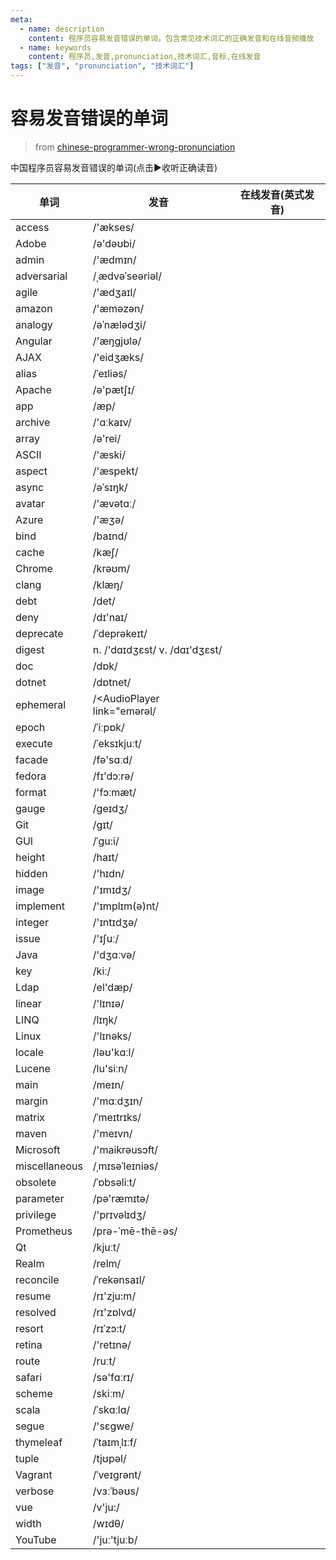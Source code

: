 ```yaml
---
meta:
  - name: description
    content: 程序员容易发音错误的单词，包含常见技术词汇的正确发音和在线音频播放
  - name: keywords
    content: 程序员,发音,pronunciation,技术词汇,音标,在线发音
tags: ["发音", "pronunciation", "技术词汇"]
---
```


# 容易发音错误的单词

> from [chinese-programmer-wrong-pronunciation](https://github.com/shimohq/chinese-programmer-wrong-pronunciation)


中国程序员容易发音错误的单词(点击▶️收听正确读音)


| 单词            | 发音                            | 在线发音(英式发音)                                                                              |
|---------------|-------------------------------|-----------------------------------------------------------------------------------------|
| access        | /'&aelig;kses/                | <AudioPlayer link="https://dict.youdao.com/dictvoice?audio=access&amp;type=1" />        |
| Adobe         | /ə'dəʊbi/                     | <AudioPlayer link="https://dict.youdao.com/dictvoice?audio=Adobe&amp;type=1" />         |
| admin         | /'&aelig;dmɪn/                | <AudioPlayer link="https://dict.youdao.com/dictvoice?audio=admin&amp;type=1" />         |
| adversarial   | /ˌ&aelig;dvəˈseəriəl/         | <AudioPlayer link="https://dict.youdao.com/dictvoice?audio=adversarial&amp;type=1" />   |
| agile         | /'&aelig;dʒaɪl/               | <AudioPlayer link="https://dict.youdao.com/dictvoice?audio=agile&amp;type=1" />         |
| amazon        | /'&aelig;məzən/               | <AudioPlayer link="https://dict.youdao.com/dictvoice?audio=amazon&amp;type=1" />        |
| analogy       | /əˈn&aelig;lədʒi/             | <AudioPlayer link="https://dict.youdao.com/dictvoice?audio=analogy&amp;type=1" />       |
| Angular       | /'&aelig;ŋgjʊlə/              | <AudioPlayer link="https://dict.youdao.com/dictvoice?audio=Angular&amp;type=1" />       |
| AJAX          | /'eidʒ&aelig;ks/              | <AudioPlayer link="https://dict.youdao.com/dictvoice?audio=AJAX&amp;type=1" />          |
| alias         | /ˈeɪliəs/                     | <AudioPlayer link="https://dict.youdao.com/dictvoice?audio=alias&amp;type=1" />         |
| Apache        | /ə'p&aelig;tʃɪ/               | <AudioPlayer link="https://dict.youdao.com/dictvoice?audio=Apache&amp;type=1" />        |
| app           | /&aelig;p/                    | <AudioPlayer link="https://dict.youdao.com/dictvoice?audio=app&amp;type=1" />           |
| archive       | /'ɑːkaɪv/                     | <AudioPlayer link="https://dict.youdao.com/dictvoice?audio=archive&amp;type=1" />       |
| array         | /ə'rei/                       | <AudioPlayer link="https://dict.youdao.com/dictvoice?audio=array&amp;type=1" />         |
| ASCII         | /'&aelig;ski/                 | <AudioPlayer link="https://dict.youdao.com/dictvoice?audio=ascii&amp;type=1" />         |
| aspect        | /'&aelig;spekt/               | <AudioPlayer link="https://dict.youdao.com/dictvoice?audio=aspect&amp;type=1" />        |
| async         | /əˈsɪŋk/                      | <AudioPlayer link="https://dict.youdao.com/dictvoice?audio=async&amp;type=1" />         |
| avatar        | /'&aelig;vətɑː/               | <AudioPlayer link="https://dict.youdao.com/dictvoice?audio=avatar&amp;type=1" />        |
| Azure         | /'&aelig;ʒə/                  | <AudioPlayer link="https://dict.youdao.com/dictvoice?audio=azure&amp;type=1" />         |
| bind          | /baɪnd/                       | <AudioPlayer link="https://dict.youdao.com/dictvoice?audio=bind&amp;type=1" />          |
| cache         | /k&aelig;ʃ/                   | <AudioPlayer link="https://dict.youdao.com/dictvoice?audio=cache&amp;type=1" />         |
| Chrome        | /krəʊm/                       | <AudioPlayer link="https://dict.youdao.com/dictvoice?audio=chrome&amp;type=1" />        |
| clang         | /kl&aelig;ŋ/                  | <AudioPlayer link="https://dict.youdao.com/dictvoice?audio=clang&amp;type=1" />         |
| debt          | /det/                         | <AudioPlayer link="https://dict.youdao.com/dictvoice?audio=debt&amp;type=1" />          |
| deny          | /dɪ'naɪ/                      | <AudioPlayer link="https://dict.youdao.com/dictvoice?audio=deny&amp;type=1" />          |
| deprecate     | /ˈdeprəkeɪt/                  | <AudioPlayer link="https://dict.youdao.com/dictvoice?audio=deprecate&amp;type=1" />     |
| digest        | n. /'dɑɪdʒɛst/ v. /dɑɪ'dʒɛst/ | <AudioPlayer link="https://dict.youdao.com/dictvoice?audio=digest&amp;type=1" />        |
| doc           | /dɒk/                         | <AudioPlayer link="https://dict.youdao.com/dictvoice?audio=doc&amp;type=1" />           |
| dotnet        | /dɒtnet/                      | <AudioPlayer link="https://dict.youdao.com/dictvoice?audio=dotnet&amp;type=1" />        |
| ephemeral     | /<AudioPlayer link="emərəl/   | <AudioPlayer link="https://dict.youdao.com/dictvoice?audio=ephemeral&amp;type=1" />     |
| epoch         | /ˈiːpɒk/                      | <AudioPlayer link="https://dict.youdao.com/dictvoice?audio=epoch&amp;type=1" />         |
| execute       | /ˈeksɪkjuːt/                  | <AudioPlayer link="https://dict.youdao.com/dictvoice?audio=execute&amp;type=1" />       |
| facade        | /fə'sɑːd/                     | <AudioPlayer link="https://dict.youdao.com/dictvoice?audio=facade&amp;type=1" />        |
| fedora        | /fɪ'dɔːrə/                    | <AudioPlayer link="https://dict.youdao.com/dictvoice?audio=fedora&amp;type=1" />        |
| format        | /'fɔːm&aelig;t/               | <AudioPlayer link="https://dict.youdao.com/dictvoice?audio=format&amp;type=1" />        |
| gauge         | /ɡeɪdʒ/                       | <AudioPlayer link="https://dict.youdao.com/dictvoice?audio=gauge&amp;type=1" />         |
| Git           | /ɡɪt/                         | <AudioPlayer link="https://dict.youdao.com/dictvoice?audio=git&amp;type=1" />           |
| GUI           | /ˈɡu:i/                       | <AudioPlayer link="https://dict.youdao.com/dictvoice?audio=%7BGUI%7D&amp;type=1" />     |
| height        | /haɪt/                        | <AudioPlayer link="https://dict.youdao.com/dictvoice?audio=height&amp;type=1" />        |
| hidden        | /'hɪdn/                       | <AudioPlayer link="https://dict.youdao.com/dictvoice?audio=hidden&amp;type=1" />        |
| image         | /'ɪmɪdʒ/                      | <AudioPlayer link="https://dict.youdao.com/dictvoice?audio=image&amp;type=1" />         |
| implement     | /'ɪmplɪm(ə)nt/                | <AudioPlayer link="https://dict.youdao.com/dictvoice?audio=implement&amp;type=1" />     |
| integer       | /'ɪntɪdʒə/                    | <AudioPlayer link="https://dict.youdao.com/dictvoice?audio=integer&amp;type=1" />       |
| issue         | /'ɪʃuː/                       | <AudioPlayer link="https://dict.youdao.com/dictvoice?audio=issue&amp;type=1" />         |
| Java          | /'dʒɑːvə/                     | <AudioPlayer link="https://dict.youdao.com/dictvoice?audio=java&amp;type=1" />          |
| key           | /kiː/                         | <AudioPlayer link="https://dict.youdao.com/dictvoice?audio=key&amp;type=1" />           |
| Ldap          | /el'd&aelig;p/                | <AudioPlayer link="https://dict.youdao.com/dictvoice?audio=ldap&amp;type=1" />          |
| linear        | /'lɪnɪə/                      | <AudioPlayer link="https://dict.youdao.com/dictvoice?audio=linear&amp;type=1" />        |
| LINQ          | /lɪŋk/                        | <AudioPlayer link="https://dict.youdao.com/dictvoice?audio=link&amp;type=1" />          |
| Linux         | /'lɪnəks/                     | <AudioPlayer link="https://dict.youdao.com/dictvoice?audio=linux&amp;type=1" />         |
| locale        | /ləʊ'kɑːl/                    | <AudioPlayer link="https://dict.youdao.com/dictvoice?audio=locale&amp;type=1" />        |
| Lucene        | /lu'siːn/                     | <AudioPlayer link="https://dict.youdao.com/dictvoice?audio=lucene&amp;type=1" />        |
| main          | /meɪn/                        | <AudioPlayer link="https://dict.youdao.com/dictvoice?audio=main&amp;type=1" />          |
| margin        | /'mɑːdʒɪn/                    | <AudioPlayer link="https://dict.youdao.com/dictvoice?audio=margin&amp;type=1" />        |
| matrix        | /ˈmeɪtrɪks/                   | <AudioPlayer link="https://dict.youdao.com/dictvoice?audio=matrix&amp;type=1" />        |
| maven         | /'meɪvn/                      | <AudioPlayer link="https://dict.youdao.com/dictvoice?audio=maven&amp;type=1" />         |
| Microsoft     | /'maikrəusɔft/                | <AudioPlayer link="https://dict.youdao.com/dictvoice?audio=Microsoft&amp;type=1" />     |
| miscellaneous | /ˌmɪsəˈleɪniəs/               | <AudioPlayer link="https://dict.youdao.com/dictvoice?audio=miscellaneous&amp;type=1" /> |
| obsolete      | /ˈɒbsəliːt/                   | <AudioPlayer link="https://dict.youdao.com/dictvoice?audio=obsolete&amp;type=1" />      |
| parameter     | /pə'r&aelig;mɪtə/             | <AudioPlayer link="https://dict.youdao.com/dictvoice?audio=parameter&amp;type=1" />     |
| privilege     | /'prɪvəlɪdʒ/                  | <AudioPlayer link="https://dict.youdao.com/dictvoice?audio=privilege&amp;type=1" />     |
| Prometheus    | /prə-ˈmē-thē-əs/              | <AudioPlayer link="https://dict.youdao.com/dictvoice?audio=prometheus&amp;type=1" />    |
| Qt            | /kjuːt/                       | <AudioPlayer link="https://dict.youdao.com/dictvoice?audio=cute&amp;type=1" />          |
| Realm         | /relm/                        | <AudioPlayer link="https://dict.youdao.com/dictvoice?audio=realm&amp;type=1" />         |
| reconcile     | /ˈrekənsaɪl/                  | <AudioPlayer link="https://dict.youdao.com/dictvoice?audio=reconcile&amp;type=1" />     |
| resume        | /rɪ'zju:m/                    | <AudioPlayer link="https://dict.youdao.com/dictvoice?audio=resume&amp;type=1" />        |
| resolved      | /rɪ'zɒlvd/                    | <AudioPlayer link="https://dict.youdao.com/dictvoice?audio=resolved&amp;type=1" />      |
| resort        | /rɪˈzɔ:t/                     | <AudioPlayer link="https://dict.youdao.com/dictvoice?audio=resort&amp;type=1" />        |
| retina        | /'retɪnə/                     | <AudioPlayer link="https://dict.youdao.com/dictvoice?audio=retina&amp;type=1" />        |
| route         | /ruːt/                        | <AudioPlayer link="https://dict.youdao.com/dictvoice?audio=route&amp;type=1" />         |
| safari        | /sə'fɑːrɪ/                    | <AudioPlayer link="https://dict.youdao.com/dictvoice?audio=safari&amp;type=1" />        |
| scheme        | /skiːm/                       | <AudioPlayer link="https://dict.youdao.com/dictvoice?audio=scheme&amp;type=1" />        |
| scala         | /ˈskɑːlɑ/                     | <AudioPlayer link="https://dict.youdao.com/dictvoice?audio=scala&amp;type=1" />         |
| segue         | /'sɛɡwe/                      | <AudioPlayer link="https://dict.youdao.com/dictvoice?audio=segue&amp;type=1" />         |
| thymeleaf     | /ˈtaɪmˌlɪːf/                  | <AudioPlayer link="https://dict.youdao.com/dictvoice?audio=thymeleaf&amp;type=1" />     |
| tuple         | /tjʊpəl/                      | <AudioPlayer link="https://dict.youdao.com/dictvoice?audio=tuple&amp;type=1" />         |
| Vagrant       | /ˈveɪɡrənt/                   | <AudioPlayer link="https://dict.youdao.com/dictvoice?audio=Vagrant&amp;type=1" />       |
| verbose       | /vɜːˈbəʊs/                    | <AudioPlayer link="https://dict.youdao.com/dictvoice?audio=verbose&amp;type=1" />       |
| vue           | /v'ju:/                       | <AudioPlayer link="https://dict.youdao.com/dictvoice?audio=vue&amp;type=1" />           |
| width         | /wɪdθ/                        | <AudioPlayer link="https://dict.youdao.com/dictvoice?audio=width&amp;type=1" />         |
| YouTube       | /'juː'tjuːb/                  | <AudioPlayer link="https://dict.youdao.com/dictvoice?audio=youtube&amp;type=1" />       |
